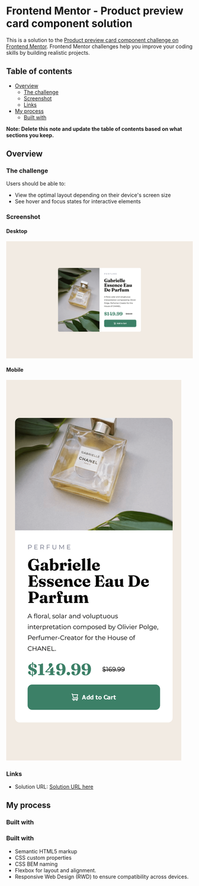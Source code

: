# Frontend Mentor - Product preview card component solution

This is a solution to the [Product preview card component challenge on Frontend Mentor](https://www.frontendmentor.io/challenges/product-preview-card-component-GO7UmttRfa). Frontend Mentor challenges help you improve your coding skills by building realistic projects.

## Table of contents

- [Overview](#overview)
  - [The challenge](#the-challenge)
  - [Screenshot](#screenshot)
  - [Links](#links)
- [My process](#my-process)
  - [Built with](#built-with)

**Note: Delete this note and update the table of contents based on what sections you keep.**

## Overview

### The challenge

Users should be able to:

- View the optimal layout depending on their device's screen size
- See hover and focus states for interactive elements

### Screenshot

#### Desktop

![](./screenshot-desktop.png)

#### Mobile

![](./screenshot-mobile.png)

### Links

- Solution URL: [Solution URL here](https://paikai-lee.github.io/frontend-mentor-solutions/05-product-preview-card-component-main/)

## My process

### Built with

### Built with

- Semantic HTML5 markup
- CSS custom properties
- CSS BEM naming
- Flexbox for layout and alignment.
- Responsive Web Design (RWD) to ensure compatibility across devices.
